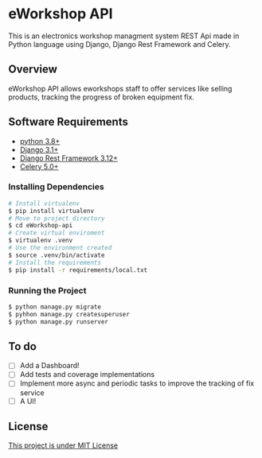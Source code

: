 # eWorkshop API

This is an electronics workshop managment system REST Api made in Python language using Django, Django Rest Framework and Celery.

## Overview

eWorkshop API allows eworkshops staff to offer services like selling products, tracking the progress of broken equipment fix.

## Software Requirements

- [python 3.8+](https://www.python.org/)
- [Django 3.1+](https://www.djangoproject.com/download/)
- [Django Rest Framework 3.12+](http://www.django-rest-framework.org/#installation)
- [Celery 5.0+](https://docs.celeryproject.org/en/stable/index.html)

### Installing Dependencies

```bash
# Install virtualenv
$ pip install virtualenv
# Move to project directory
$ cd eWorkshop-api
# Create virtual enviroment
$ virtualenv .venv
# Use the environment created
$ source .venv/bin/activate
# Install the requirements
$ pip install -r requirements/local.txt
```

### Running the Project

```bash
$ python manage.py migrate
$ pyhhon manage.py createsuperuser
$ python manage.py runserver
```

## To do

- [ ] Add a Dashboard!
- [ ] Add tests and coverage implementations
- [ ] Implement more async and periodic tasks to improve the tracking of fix service
- [ ] A UI!

## License

[This project is under MIT License](https://opensource.org/licenses/MIT)
